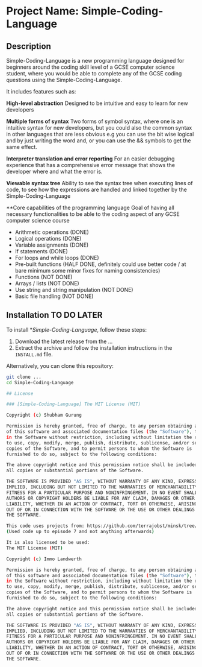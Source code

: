 # Project Name: Simple-Coding-Language

## Description

Simple-Coding-Language is a new programming language designed for beginners around the coding skill level of a GCSE computer science
student, where you would be able to complete any of the GCSE coding questions using the Simple-Coding-Language.

It includes features such as:

**High-level abstraction**
Designed to be intuitive and easy to learn for new developers

**Multiple forms of syntax**
Two forms of symbol syntax, where one is an intuitive syntax for new developers, but you could also the common syntax in other
languages that are less obvious e.g you can use the bit wise logical and by just writing the word and, or you can use the &&
symbols to get the same effect.

**Interpreter translation and error reporting**
For an easier debugging experience that has a comprehensive error message that shows the developer where and what the error is.

**Viewable syntax tree**
Ability to see the syntax tree when executing lines of code, to see how the expressions are handled and linked together by the
Simple-Coding-Language

**Core capabilities of the programming language
Goal of having all necessary functionalities to be able to the coding aspect of any GCSE computer science course
- Arithmetic operations (DONE)
- Logical operations (DONE)
- Variable assignments (DONE)
- If statements (DONE)
- For loops and while loops (DONE)
- Pre-built functions (HALF DONE, definitely could use better code / at bare minimum some minor fixes for naming consistencies)
- Functions (NOT DONE)
- Arrays / lists (NOT DONE)
- Use string and string manipulation (NOT DONE)
- Basic file handling (NOT DONE)


## Installation TO DO LATER

To install **Simple-Coding-Language*, follow these steps:

1. Download the latest release from the ...
2. Extract the archive and follow the installation instructions in the `INSTALL.md` file.

Alternatively, you can clone this repository:

```bash
git clone ...
cd Simple-Coding-Language

## License

### [Simple-Coding-Language] The MIT License (MIT)

Copyright (c) Shubham Gurung

Permission is hereby granted, free of charge, to any person obtaining a copy
of this software and associated documentation files (the "Software"), to deal
in the Software without restriction, including without limitation the rights
to use, copy, modify, merge, publish, distribute, sublicense, and/or sell
copies of the Software, and to permit persons to whom the Software is
furnished to do so, subject to the following conditions:

The above copyright notice and this permission notice shall be included in
all copies or substantial portions of the Software.

THE SOFTWARE IS PROVIDED "AS IS", WITHOUT WARRANTY OF ANY KIND, EXPRESS OR
IMPLIED, INCLUDING BUT NOT LIMITED TO THE WARRANTIES OF MERCHANTABILITY,
FITNESS FOR A PARTICULAR PURPOSE AND NONINFRINGEMENT. IN NO EVENT SHALL THE
AUTHORS OR COPYRIGHT HOLDERS BE LIABLE FOR ANY CLAIM, DAMAGES OR OTHER
LIABILITY, WHETHER IN AN ACTION OF CONTRACT, TORT OR OTHERWISE, ARISING FROM,
OUT OF OR IN CONNECTION WITH THE SOFTWARE OR THE USE OR OTHER DEALINGS IN
THE SOFTWARE.

This code uses projects from: https://github.com/terrajobst/minsk/tree/master
(Used code up to episode 7 and not anything afterwards)

It is also licensed to be used:
The MIT License (MIT)

Copyright (c) Immo Landwerth

Permission is hereby granted, free of charge, to any person obtaining a copy
of this software and associated documentation files (the "Software"), to deal
in the Software without restriction, including without limitation the rights
to use, copy, modify, merge, publish, distribute, sublicense, and/or sell
copies of the Software, and to permit persons to whom the Software is
furnished to do so, subject to the following conditions:

The above copyright notice and this permission notice shall be included in
all copies or substantial portions of the Software.

THE SOFTWARE IS PROVIDED "AS IS", WITHOUT WARRANTY OF ANY KIND, EXPRESS OR
IMPLIED, INCLUDING BUT NOT LIMITED TO THE WARRANTIES OF MERCHANTABILITY,
FITNESS FOR A PARTICULAR PURPOSE AND NONINFRINGEMENT. IN NO EVENT SHALL THE
AUTHORS OR COPYRIGHT HOLDERS BE LIABLE FOR ANY CLAIM, DAMAGES OR OTHER
LIABILITY, WHETHER IN AN ACTION OF CONTRACT, TORT OR OTHERWISE, ARISING FROM,
OUT OF OR IN CONNECTION WITH THE SOFTWARE OR THE USE OR OTHER DEALINGS IN
THE SOFTWARE.